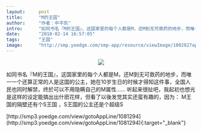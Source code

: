 ```yaml
---
layout:     post
title:      "M的王国"
author:     "作者：中平凯"
intro:      "如同书名『M的王国』，这国家里的每个人都是M，还M到无可救药的地步，而唯一一个还算正常的人是这国的公主，她在10岁生日的时候才得知这件事，全国人民也同时解禁，终於可以不用隐瞒自己的M属性…… 听起来很扯吧，我起初也想光是这样的设定能搞出出什麽花样，但看了以後发觉其实还蛮有趣的，因为： M王国的隔壁还有个S王国 ，S王国的公主还是个超级S"
date:       "2018-02-14 16:57:05"
tags:       "王国"
image:      "http://smp.yoedge.com/smp-app/resource/viewImage/1002827appline.png"
---
```

<div style="text-align: center">
<p><img src="http://smp.yoedge.com/smp-app/resource/viewImage/1002827appline.png"/></p>
</div>
<p class="post-meta">
<span>如同书名『M的王国』，这国家里的每个人都是M，还M到无可救药的地步，而唯一一个还算正常的人是这国的公主，她在10岁生日的时候才得知这件事，全国人民也同时解禁，终於可以不用隐瞒自己的M属性…… 听起来很扯吧，我起初也想光是这样的设定能搞出出什麽花样，但看了以後发觉其实还蛮有趣的，因为： M王国的隔壁还有个S王国 ，S王国的公主还是个超级S</span>
</p>
[http://smp3.yoedge.com/view/gotoAppLine/1081294](http://smp3.yoedge.com/view/gotoAppLine/1081294){:target="_blank"}


